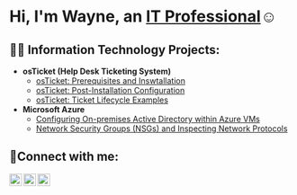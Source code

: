 <h1>Hi, I'm Wayne, an <a href="https://linkedin.com/in/Wayne">IT Professional</a>☺</h1>

<h2>👨‍💻 Information Technology Projects:</h2>

- <b>osTicket (Help Desk Ticketing System)</b>
  - [osTicket: Prerequisites and Inswtallation](https://github.com/wobrown37/osticket-prereqs)
  - [osTicket: Post-Installation Configuration](https://github.com/wobrown37/post-install-config)
  - [osTicket: Ticket Lifecycle Examples](https://github.com/wobrown37/ticket-lifecycle)
- <b>Microsoft Azure</b>
  - [Configuring On-premises Active Directory within Azure VMs](https://github.com/wobrown37/configure-ad)
  - [Network Security Groups (NSGs) and Inspecting Network Protocols](https://github.com/wobrown37/azure-network-protocols)

<h2>🤳Connect with me:</h2>

[<img align="left" alt="Wayne | Twitter" width="22px" src="https://cdn.jsdelivr.net/npm/simple-icons@v3/icons/twitter.svg" />][twitter]
[<img align="left" alt="Wayne | LinkedIn" width="22px" src="https://cdn.jsdelivr.net/npm/simple-icons@v3/icons/linkedin.svg" />][linkedin]
[<img align="left" alt="Wayne | Instagram" width="22px" src="https://cdn.jsdelivr.net/npm/simple-icons@v3/icons/instagram.svg" />][instagram]

[twitter]: https://twitter.com/Wayne
[instagram]: https://www.instagram.com/Wayne
[linkedin]: https://linkedin.com/in/Wayne
